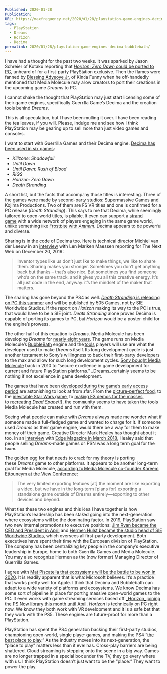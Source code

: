```yaml
---
Published: 2020-01-28
Publication: 
URL: https://maxfrequency.net/2020/01/28/playstation-game-engines-decima-bubblebath/
tags:
  - PlayStation
  - Dreams
  - Horizon
  - Decima
permalink: 2020/01/28/playstation-game-engines-decima-bubblebath/
---
```

I have had a thought for the past two weeks. It was sparked by Jason Schreier of Kotaku reporting that [_Horizon: Zero Dawn_ could be ported to PC](https://kotaku.com/sources-horizon-zero-dawn-is-coming-to-pc-1841043569), unheard of for a first-party PlayStation exclusive. Then the flames were fanned by [Blessing Adyeoye Jr.](https://twitter.com/BlessingJr) of Kinda Funny when he off-handedly mentioned that Media Molecule may allow creators to port their creations in the upcoming game _Dreams_ to PC.

I cannot shake the thought that PlayStation may just start licensing some of their game engines, specifically Guerrilla Game’s Decima and the creation tools behind _Dreams_.

This is all speculation, but I have been mulling it over. I have been reading the tea leaves, if you will. Please, indulge me and see how I think PlayStation may be gearing up to sell more than just video games and consoles.

I want to start with Guerrilla Games and their Decima engine. [Decima has been used in six games](https://en.wikipedia.org/wiki/Decima_(game_engine)):

- _Killzone: Shadowfall_
- _Until Dawn_
- _Until Dawn: Rush of Blood_
- _RIGS_
- _Horizon: Zero Dawn_
- _Death Stranding_

A short list, but the facts that accompany those titles is interesting. Three of the games were made by second-party studios: Supermassive Games and Kojima Productions. Two of them are PS VR titles and one is confirmed for a PC release (_Death Stranding_). This says to me that Decima, while seemingly tailored to open-world titles, is pliable. It even can support a [strand game](https://www.gamesradar.com/death-stranding-is-going-to-be-part-of-a-new-genre-of-gaming-called-strand-games-according-to-kojima/) with a wide network of players engaging in the same game world, unlike something like [Frostbite with _Anthem_](https://kotaku.com/how-biowares-anthem-went-wrong-1833731964). Decima appears to be powerful and diverse.

Sharing is in the code of Decima too. Here is technical director Michiel van der Leeuw in an [interview](https://thenextweb.com/adobe-fundamentals/2019/01/21/decima-game-engine-guerrilla-games/) with Len Mariken Maessen reporting for The Next Web on December 20, 2019:

> Inventor types like us don’t just like to make things, we like to share them. Sharing makes you stronger. Sometimes you don’t get anything back but thanks – that’s also nice. But sometimes you find someone who’s on the same track, and it gives you all this creative energy. It’s all just code in the end, anyway: it’s the mindset of the maker that matters.

The sharing has gone beyond the PS4 as well. [_Death Stranding_ is releasing on PC this summer](https://www.theverge.com/2019/10/28/20936020/death-stranding-pc-port-launch-2020-hideo-kojima) and will be published by 505 Games, not by SIE Worldwide Studios. If the report on _Horizon_ making its way to the PC is true, that would have to be a SIE joint. _Death Stranding_ alone proves Decima is capable of porting its games to PC, but _Horizon_ would be a poster-child for the engine’s prowess.

The other half of this equation is _Dreams_. Media Molecule has been developing _Dreams_ for [nearly eight years](https://www.eurogamer.net/articles/2012-08-16-media-molecule-working-on-second-project). The game runs on Media Molecule’s [BubbleBath](https://twitter.com/mediamolecule/status/657585934251270144?lang=en) engine and the [tools](https://www.gamasutra.com/view/news/344775/How_Media_Molecule_designed_a_fun_and_robust_toolset_for_Dreams.php) players will use are what the developer used to make _Dreams_ itself. Its long development cycle is just another testament to Sony’s willingness to back their first-party developers to the max and allow for such long development cycles. [Sony bought Media Molecule](https://maxfrequency.net/wp-content/uploads/2020/01/100302_mm-bought-by-ps.pdf) back in 2010 to “secure excellence in game development for current and future PlayStation platforms.” _Dreams_certainly seems to be nothing if not excellence in game development.

The games that have been [developed during the game’s early access period](https://blog.us.playstation.com/2020/01/27/all-the-winners-from-mediamolecules-first-annual-impy-awards/) are astonishing to look at from afar. From the [picture-perfect food](https://kotaku.com/this-breakfast-looks-deliciously-real-but-was-actually-1840808587), to the [inevitable Star Wars game](https://kotaku.com/this-star-wars-x-wing-game-was-made-by-a-fan-in-dreams-1835036794), to [making E3 demos for the masses](https://www.thegamer.com/ffvii-remake-demo-recreated-dreams-early-access-player-can-try-even-werent-e3/), to [recreating _Dead Space_](https://youtu.be/BujZj-zuuJo)(!), the community seems to have taken the tools Media Molecule has created and run with them.

Seeing what people can make with _Dreams_ always made me wonder what if someone made a full-fledged game and wanted to charge for it. If someone used _Dreams_ as their game engine, would there be a way for them to make money off their game. Creative Director Mark Healey has thought about it too. In an [interview](https://gamingbolt.com/ps4-exclusive-dreams-can-potentially-allow-players-to-create-and-sell-psn-games/amp) with [Edge Magazine in March 2018](https://www.myfavouritemagazines.co.uk/gaming/edge-magazine-back-issues/edge-march-2018-issue-316/), Healey said that people selling _Dreams_-made games on PSN was a long term goal for the team.

The golden egg for that needs to crack for my theory is porting these _Dreams_ game to other platforms. It appears to be another long-term goal for Media Molecule, [according to Media Molecule co-founder Kareem Ettouneym at the View Conference](https://www.thegamer.com/media-molecule-port-dreams-pc/):

> The very limited exporting features [at] the moment are like exporting a video, but we have in the long-term [plans for] exporting a standalone game outside of Dreams entirely—exporting to other devices and beyond.

What ties these two engines and this idea I have together is how PlayStation’s leadership has been staked going into the next-generation where ecosystems will be the dominating factor. In 2019, PlayStation saw two new internal promotions to executive positions: [Jim Ryan became the CEO and President in April](https://venturebeat.com/2019/02/11/jim-ryan-hmmmmm/) and [Hermen Hulst became the studio head of SIE Worldwide Studios](https://www.gamesindustry.biz/articles/2019-11-07-guerrilla-games-hermen-hulst-is-playstations-head-of-worldwide-studios), which oversees all first-party development. Both executives have spent their time with the European division of PlayStation. The company has been centralizing key people in the company’s executive leadership in Europe, home to both Guerrilla Games and Media Molecule. You may also recognize Hermen as the (now former) Managing Director of Guerrilla Games.

I agree with [Mat Piscatella that ecosystems will be the battle to be won in 2020](https://twitter.com/MatPiscatella/status/1202276792385470465). It is readily apparent that is what Microsoft believes. It’s a practice that works pretty well for Apple. I think that Decima and Bubblebath can adapt to a wide variety of platforms and ecosystems. We know Decima has some sort of pipeline in place for porting massive open-world games to the PC. It even works with game streaming services based off [_Horizon_joining the PS Now library this month until April](https://blog.us.playstation.com/2019/12/17/horizon-zero-dawn-uncharted-the-lost-legacy-and-more-join-ps-now-in-january/). _Horizon_ is technically on PC right now. We know they both work with VR development and it is a safe bet that they work with the PS5. These engines are future-proof for more than a PlayStation.

PlayStation has spent the PS4 generation backing their first-party studios, championing open-world, single player games, and making the PS4 “[the best place to play](https://www.youtube.com/watch?v=-JXzQES1ZFE).” As the industry moves into its next-generation, the “place to play” matters less than it ever has. Cross-play barriers are being shattered. Cloud streaming is stepping onto the scene in a big way. Games are no longer trapped in a special box under the TV, they go every where with us. I think PlayStation doesn’t just want to be the “place:” They want to power the play.